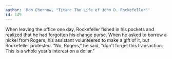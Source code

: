 ```yaml
---
author: 'Ron Chernow, "Titan: The Life of John D. Rockefeller"'
id: 149
---
```


When leaving the office one day, Rockefeller fished in his pockets and realized that he had forgotten his change purse. When he asked to borrow a nickel from Rogers, his assistant volunteered to make a gift of it, but Rockefeller protested. "No, Rogers," he said, "don't forget this transaction. This is a whole year's interest on a dollar."